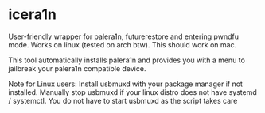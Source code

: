 # icera1n

User-friendly wrapper for palera1n, futurerestore and entering pwndfu mode.
Works on linux (tested on arch btw). This should work on mac.

This tool automatically installs palera1n and provides you with a
menu to jailbreak your palera1n compatible device.

Note for Linux users: Install usbmuxd with your package manager if not installed. Manually stop usbmuxd if your linux distro does not have systemd / systemctl. You do not have to start usbmuxd as the script takes care
